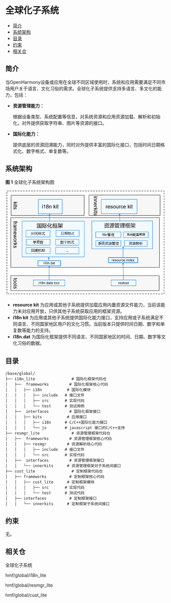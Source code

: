 # 全球化子系统<a name="ZH-CN_TOPIC_0000001054438981"></a>

-   [简介](#section11516137123416)
-   [系统架构](#section8958681672)
-   [目录](#section1121775732114)
-   [约束](#section43112258019)
-   [相关仓](#section5889165803317)

## 简介<a name="section11516137123416"></a>

当OpenHarmony设备或应用在全球不同区域使用时，系统和应用需要满足不同市场用户关于语言、文化习俗的需求。全球化子系统提供支持多语言、多文化的能力，包括：

-   **资源管理能力：**

    根据设备类型、系统配置等信息，对系统资源和应用资源加载、解析和初始化，对外提供获取字符串、图片等资源的接口。


-   **国际化能力：**

    提供底层的资源回溯能力，同时对外提供丰富的国际化接口，包括时间日期格式化、数字格式、单复数等。


## 系统架构<a name="section8958681672"></a>

**图 1**  全球化子系统架构图<a name="fig1416834516101"></a>  


![](figures/轻鸿蒙-全球化子系统-系统架构3.png)

-   **resource kit**  为应用或其他子系统提供加载应用内置资源文件能力，当前该能力未对应用开放，只供其他子系统获取应用的框架资源。
-   **i18n kit**  为应用或其他子系统提供国际化能力接口，支持应用或子系统满足不同语言、不同国家地区用户的文化习惯。当前版本只提供时间日期、数字和单复数等能力的支持。
-   **i18n.dat**  为国际化框架提供不同语言、不同国家地区的时间、日期、数字等文化习俗的数据。

## 目录<a name="section1121775732114"></a>

```
/base/global/
├── i18n_lite                # 国际化框架代码仓
│   ├──  frameworks         # 国际化框架核心代码
│   │   ├── i18n           # 国际化模块
│   │   │   ├── include   # 接口文件
│   │   │   ├── src       # 实现代码
│   │   │   └── test      # 测试用例
│   ├──  interfaces         # 国际化框架接口
│   │   ├── kits           # 应用接口 
│   │   │   ├── i18n      # C/C++国际化能力接口
│   │   │   └── js        # javascript 接口的C/C++支持
├── resmgr_lite              # 资源管理框架代码仓
│   ├──  frameworks         # 资源管理框架核心代码
│   │   ├── resmgr         # 资源解析核心代码   
│   │   │   ├── include   # 接口文件
│   │   │   └── src       # 实现代码
│   ├──  interfaces         # 资源管理框架接口
│   │   └── innerkits      # 资源管理框架对子系统间接口
├── cust_lite                # 定制框架代码仓
│   ├── frameworks          # 定制框架核心代码
│   │   ├── cust_lite      # 定制框架模块
│   │   │   ├── src       # 实现代码
│   │   │   └── test      # 测试代码
│   ├── interfaces          # 定制框架接口
│   │   └── innerkits      # 定制框架子系统间接口
```

## 约束<a name="section43112258019"></a>

无。

## 相关仓<a name="section5889165803317"></a>

全球化子系统

hmf/global/i18n\_lite

hmf/global/resmgr\_lite

hmf/global/cust\_lite

